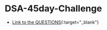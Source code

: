 # DSA-45day-Challenge

* [Link to the QUESTIONS](https://docs.google.com/spreadsheets/d/1gzXxb7n33myL8IUwQaykOaLDa-UWjEibhfTrxxde7yI/edit?usp=sharing){:target="_blank"}

